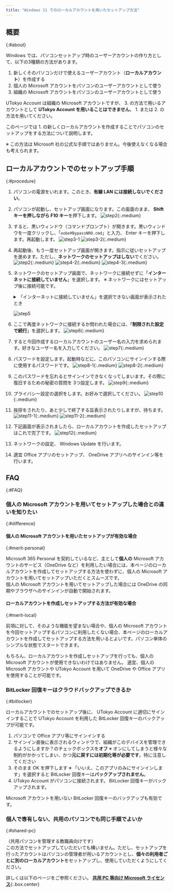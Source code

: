 ```yaml
---
title: "Windows 11 でのローカルアカウントを用いたセットアップ方法"
---
```


## 概要
{:#about}

Windows では、パソコンセットアップ時のユーザーアカウントの作り方として、以下の3種類の方法があります。

1. 新しくそのパソコンだけで使えるユーザーアカウント（**ローカルアカウント**）を作成する
1. 個人の Microsoft アカウントをパソコンのユーザーアカウントとして使う
1. 組織の Microsoft アカウントをパソコンのユーザーアカウントとして使う

UTokyo Account は組織の Microsoft アカウントですが、 3. の方法で用いるアカウントとして **UTokyo Account を用いることはできません**。 1. または 2. の方法を用いてください。

このページでは 1. の新しくローカルアカウントを作成することでパソコンのセットアップをする方法について説明します。

※ この方法は Microsoft 社の公式な手順ではありません。今後使えなくなる場合も考えられます。

## ローカルアカウントでのセットアップ手順
{:#procedure}

1. パソコンの電源をいれます。このとき、**有線 LAN には接続しないでください**。
1. パソコンが起動し、セットアップ画面になります。この画面のまま、 **Shift キーを押しながら F10 キー**を押下します。
   ![step2](step2.webp){:.medium}
1. すると、黒いウィンドウ（コマンドプロンプト）が開きます。黒いウィンドウを一度クリックし、「`oobe¥BypassNRO.cmd`」と入力、 Enter キーを押下します。再起動します。
   ![step3-1](step3-1.webp)
   ![step3-2](step3-2.webp){:.medium}
1. 再起動後、もう一度セットアップ画面が開きます。指示に従いセットアップを進めます。ただし、**ネットワークのセットアップはしない**でください。
   ![step2](step2.webp){:.medium}
   ![step4-2](step4-2.webp){:.medium}
   ![step4-3](step4-3.webp){:.medium}
1. ネットワークのセットアップ画面で、ネットワークに接続せずに「**インターネットに接続していません**」を選択します。
   ※ ネットワークにはセットアップ後に接続可能です。
    <details>
      <summary>「インターネットに接続していません」を選択できない画面が表示されたとき</summary>

      **Shift キーを押しながら F10 キー**を押下し、手順 3. に戻ってください
    </details>

   ![step5](step5.webp)
1. ここで再度ネットワークに接続するか問われた場合には、「**制限された設定で続行**」を選択します。
   ![step6](step6.webp){:.medium}
1. すると今回作成するローカルアカウントのユーザー名の入力を求められます。好きなユーザー名を入力してください。
   ![step7](step7.webp){:.medium}
1. パスワードを設定します。起動時などに、このパソコンにサインインする際に使用するパスワードです。
   ![step8-1](step8-1.webp){:.medium}
   ![step8-2](step8-2.webp){:.medium}
1. このパスワードを忘れるとサインインできなくなってしまいます。その際に復旧するための秘密の質問を 3つ設定します。
   ![step9](step9.webp){:.medium}
1. プライバシー設定の選択をします。お好みで選択してください。
   ![step10](step10.webp){:.medium}
1. 挨拶をされたり、あと少しで終了する旨表示されたりしますが、待ちます。
   ![step11-1](step11-1.webp){:.medium}
   ![step11-2](step11-2.webp){:.medium}
1. 下記画面が表示されましたら、ローカルアカウントを作成したセットアップはこれで完了です。
   ![step12](step12.webp){:.medium}
1. ネットワークの設定、 Windows Update を行います。
1. 適宜 Office アプリのセットアップ、 OneDrive アプリへのサインイン等を行います。

## FAQ
{:#FAQ}

### 個人の Microsoft アカウントを用いてセットアップした場合との違いを知りたい
{:#difference}

#### 個人の Microsoft アカウントを用いたセットアップが有効な場合
{:#merit-personal}

Microsoft 365 Personal を契約しているなど、主として**個人の** Microsoft アカウントのサービス（OneDrive など）を利用したい場合には、本ページのローカルアカウントを作成してセットアップする方法を使わずに、個人の Microsoft アカウントを用いてセットアップいただくとスムーズです。<br>
個人の Microsoft アカウントを用いてセットアップした場合には OneDrive の同期やブラウザへのサインインが自動で開始されます。

#### ローカルアカウントを作成しセットアップする方法が有効な場合
{:#merit-local}

前項に対して、そのような機能を望まない場合や、個人の Microsoft アカウントを今回セットアップするパソコンに利用したくない場合、本ページのローカルアカウントを作成してセットアップする方法を用いるとよいです。パソコン単体のシンプルな状態でスタートできます。

もちろん、ローカルアカウントを作成しセットアップを行っても、個人の Microsoft アカウントが使用できないわけではありません。
適宜、個人の Microsoft アカウントや UTokyo Account を用いて OneDrive や Office アプリを使用することが可能です。

### BitLocker 回復キーはクラウドバックアップできるか
{:#bitlocker}

ローカルアカウントでのセットアップ後に、 UTokyo Account に適切にサインインすることで UTokyo Account を利用した BitLocker 回復キーのバックアップが可能です。

1. パソコンで Office アプリ等にサインインする
1. サインイン直後に表示されるウィンドウで、組織がこのデバイスを管理できるようにしますか？のチェックボックスを**オフ**
   ※ オンにしてしまうと様々な制約がかかってしまい、かつ**元に戻すには初期化等が必要です**。特に注意してください
1. そのまま OK を押下します
   ※ 「いいえ、このアプリのみにサインインします」を選択すると BitLocker 回復キーは**バックアップされません**。
1. UTokyo Account がパソコンに接続されます。 BitLocker 回復キーがバックアップされます。

Microsoft アカウントを用いない BitLocker 回復キーのバックアップも有効です。

### 個人で専有しない、共用のパソコンでも同じ手順でよいか
{:#shared-pc}

（共用パソコンを管理する教職員向けです）<br>
この方法でセットアップしていただいても構いません。ただし、セットアップを行ったアカウントはパソコンの管理者が用いるアカウントとし、**個々の利用者ごとに別のローカルアカウント**をセットアップし、使用していただくようにしてください。

詳しくは以下のページをご参照ください。
**[共用 PC 等向け Microsoft ライセンス](https://univtokyo.sharepoint.com/sites/utokyoaccount/SitePages/Microsoft-license-for-shared-PC.aspx)**{:.box.center}
